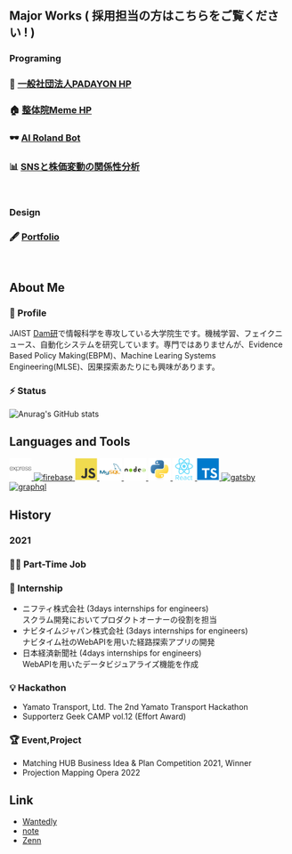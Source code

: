 
## Major Works ( 採用担当の方はこちらをご覧ください ! )

<!-- ### 📖 [Portflio](https://github.com/pythagoras-yamamoto/Portfolio) -->
### Programing
### 🏢 [一般社団法人PADAYON HP](https://padayon.org) 
### 🏠 [整体院Meme HP](https://github.com/pythagoras-yamamoto/Osteopathic-Clinic) 
### 🕶 [AI Roland Bot](https://github.com/pythagoras-yamamoto/AI-Roland-Bot)
### 📊 [SNSと株価変動の関係性分析](https://github.com/pythagoras-yamamoto/Data-Analyze)

</br>

### Design
### 🖋 [Portfolio](https://yudai-yamamoto-design.studio.site/)


</br>

## About Me

### 🎫 Profile
JAIST [Dam研](https://www.jaist.ac.jp/~dam/)で情報科学を専攻している大学院生です。機械学習、フェイクニュース、自動化システムを研究しています。専門ではありませんが、Evidence Based Policy Making(EBPM)、Machine Learing Systems Engineering(MLSE)、因果探索あたりにも興味があります。

### ⚡  Status
 
![Anurag's GitHub stats](https://github-readme-stats.vercel.app/api?username=pythagoras-yamamoto&show_icons=true&theme=tokyonight)


## Languages and Tools
<p align="left"> <a href="https://expressjs.com" target="_blank" rel="noreferrer"> <img src="https://raw.githubusercontent.com/devicons/devicon/master/icons/express/express-original-wordmark.svg" alt="express" width="40" height="40"/> </a> <a href="https://firebase.google.com/" target="_blank" rel="noreferrer"> <img src="https://www.vectorlogo.zone/logos/firebase/firebase-icon.svg" alt="firebase" width="40" height="40"/> </a> <a href="https://developer.mozilla.org/en-US/docs/Web/JavaScript" target="_blank" rel="noreferrer"> <img src="https://raw.githubusercontent.com/devicons/devicon/master/icons/javascript/javascript-original.svg" alt="javascript" width="40" height="40"/> </a> <a href="https://www.mysql.com/" target="_blank" rel="noreferrer"> <img src="https://raw.githubusercontent.com/devicons/devicon/master/icons/mysql/mysql-original-wordmark.svg" alt="mysql" width="40" height="40"/> </a> <a href="https://nodejs.org" target="_blank" rel="noreferrer"> <img src="https://raw.githubusercontent.com/devicons/devicon/master/icons/nodejs/nodejs-original-wordmark.svg" alt="nodejs" width="40" height="40"/> </a> <a href="https://www.python.org" target="_blank" rel="noreferrer"> <img src="https://raw.githubusercontent.com/devicons/devicon/master/icons/python/python-original.svg" alt="python" width="40" height="40"/> </a> <a href="https://reactjs.org/" target="_blank" rel="noreferrer"> <img src="https://raw.githubusercontent.com/devicons/devicon/master/icons/react/react-original-wordmark.svg" alt="react" width="40" height="40"/> </a> <a href="https://www.typescriptlang.org/" target="_blank" rel="noreferrer"> <img src="https://raw.githubusercontent.com/devicons/devicon/master/icons/typescript/typescript-original.svg" alt="typescript" width="40" height="40"/> </a><a href="https://www.gatsbyjs.com/" target="_blank" rel="noreferrer"> <img src="https://www.vectorlogo.zone/logos/gatsbyjs/gatsbyjs-icon.svg" alt="gatsby" width="40" height="40"/> </a> <a href="https://graphql.org" target="_blank" rel="noreferrer"> <img src="https://www.vectorlogo.zone/logos/graphql/graphql-icon.svg" alt="graphql" width="40" height="40"/> </a> </p>


## History

### 2021

### 👨‍💻 Part-Time Job 
<!-- カラフルカンパニー株式会社 (2022.3~)<br>
 長期インターン生として開発業務を担当 -->

### 💪 Internship
- ニフティ株式会社 (3days internships for engineers) <br>
  スクラム開発においてプロダクトオーナーの役割を担当
- ナビタイムジャパン株式会社 (3days internships for engineers) <br>
  ナビタイム社のWebAPIを用いた経路探索アプリの開発
- 日本経済新聞社 (4days internships for engineers) <br>
  WebAPIを用いたデータビジュアライズ機能を作成 <br>

### 💡 Hackathon
- Yamato Transport, Ltd. The 2nd Yamato Transport Hackathon
- Supporterz Geek CAMP vol.12 (Effort Award)
  
<!--#####  (Participation plan) -->

### 🏆 Event,Project
- Matching HUB Business Idea & Plan Competition 2021, Winner <br>
- Projection Mapping Opera 2022 <br>

## Link
<!-- - [twitter](https://twitter.com/_yy616) -->
- [Wantedly](https://www.wantedly.com/id/yy_616)
- [note](https://note.com/_yy616)
- [Zenn](https://zenn.dev/yy616)
